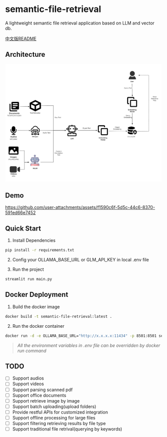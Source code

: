 # semantic-file-retrieval
A lightweight semantic file retrieval application based on LLM and vector db.

[中文版README](README.md)

## Architecture
![architecture_image](assets/architecture.png)

## Demo
https://github.com/user-attachments/assets/f1590c6f-5d5c-44c6-8370-591ed66e7452

## Quick Start
1. Install Dependencies
```bash
pip install -r requirements.txt
```

2. Config your OLLAMA_BASE_URL or GLM_API_KEY in local .env file


3. Run the project
```bash
streamlit run main.py
```
## Docker Deployment
1. Build the docker image
```bash
docker build -t semantic-file-retrieval:latest .
```

2. Run the docker container
```bash
docker run -d -e OLLAMA_BASE_URL="http://x.x.x.x:11434" -p 8501:8501 semantic-file-retrieval:latest
```
> _All the environment variables in .env file can be overridden by docker run command_

## TODO
- [ ] Support audios
- [ ] Support videos
- [ ] Support parsing scanned pdf 
- [ ] Support office documents
- [ ] Support retrieve image by image
- [ ] Support batch uploading(upload folders) 
- [ ] Provide restful APIs for customized integration
- [ ] Support offline processing for large files
- [ ] Support filtering retrieving results by file type
- [ ] Support traditional file retrival(querying by keywords)
